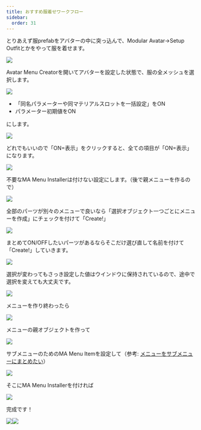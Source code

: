 ```yaml
---
title: おすすめ服着せワークフロー
sidebar:
  order: 31
---
```


とりあえず服prefabをアバターの中に突っ込んで、Modular Avatar→Setup Outfitとかをやって服を着せます。

![](../../../assets/imgs/wf1.png)

Avatar Menu Creatorを開いてアバターを設定した状態で、服の全メッシュを選択します。

![](../../../assets/imgs/wf2.png)

- 「同名パラメーターや同マテリアルスロットを一括設定」をON
- パラメーター初期値をON

にします。

![](../../../assets/imgs/wf3.png)

どれでもいいので「ON=表示」をクリックすると、全ての項目が「ON=表示」になります。

![](../../../assets/imgs/wf4.png)

不要なMA Menu Installerは付けない設定にします。（後で親メニューを作るので）

![](../../../assets/imgs/wf4_1.png)

全部のパーツが別々のメニューで良いなら「選択オブジェクト一つごとにメニューを作成」にチェックを付けて「Create!」

![](../../../assets/imgs/wf5.png)

まとめてON/OFFしたいパーツがあるならそこだけ選び直して名前を付けて「Create!」していきます。

![](../../../assets/imgs/wf6.png)

選択が変わってもさっき設定した値はウインドウに保持されているので、途中で選択を変えても大丈夫です。

![](../../../assets/imgs/wf7.png)

メニューを作り終わったら

![](../../../assets/imgs/wf8.png)

メニューの親オブジェクトを作って

![](../../../assets/imgs/wf9.png)

サブメニューのためのMA Menu Itemを設定して（参考: [メニューをサブメニューにまとめたい](/guides/submenu)）

![](../../../assets/imgs/wf10.png)

そこにMA Menu Installerを付ければ

![](../../../assets/imgs/wf11.png)

完成です！

![](../../../assets/imgs/wf12.png)![](../../../assets/imgs/wf13.png)